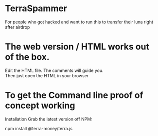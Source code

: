 # TerraSpammer
For people who got hacked and want to run this to transfer their luna right after airdrop

# The web version / HTML works out of the box.
Edit the HTML file.  The comments will guide you.  
Then just open the HTML in your browser

# To get the Command line proof of concept working
Installation
Grab the latest version off NPM:

npm install @terra-money/terra.js
